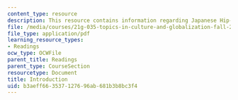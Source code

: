 ```yaml
---
content_type: resource
description: This resource contains information regarding Japanese Hip-Hop.
file: /media/courses/21g-035-topics-in-culture-and-globalization-fall-2003/b3aeff663537127696ab681b3b8bc3f4_MIT21G_035F03_condry_jhh2.pdf
file_type: application/pdf
learning_resource_types:
- Readings
ocw_type: OCWFile
parent_title: Readings
parent_type: CourseSection
resourcetype: Document
title: Introduction
uid: b3aeff66-3537-1276-96ab-681b3b8bc3f4
---
```

